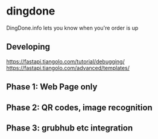 dingdone
==
DingDone.info lets you know when you're order is up

Developing
--
https://fastapi.tiangolo.com/tutorial/debugging/
https://fastapi.tiangolo.com/advanced/templates/

Phase 1: Web Page only
--


Phase 2: QR codes, image recognition
--

Phase 3: grubhub etc integration
--

